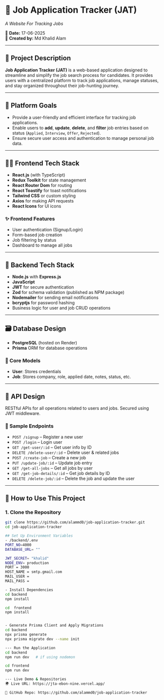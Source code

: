 # 🧾 Job Application Tracker (JAT)
*A Website For Tracking Jobs*

📅 **Date:** 17-06-2025  
👤 **Created by:** Md Khalid Alam

---

## 📌 Project Description

**Job Application Tracker (JAT)** is a web-based application designed to streamline and simplify the job search process for candidates. It provides users with a centralized platform to track job applications, manage statuses, and stay organized throughout their job-hunting journey.

---

## 🎯 Platform Goals

- Provide a user-friendly and efficient interface for tracking job applications.
- Enable users to **add**, **update**, **delete**, and **filter** job entries based on status (`Applied`, `Interview`, `Offer`, `Rejected`).
- Ensure secure user access and authentication to manage personal job data.

---

## 🧑‍💻 Frontend Tech Stack

- **React.js** (with TypeScript)
- **Redux Toolkit** for state management
- **React Router Dom** for routing
- **React Toastify** for toast notifications
- **Tailwind CSS** or custom styling
- **Axios** for making API requests
- **React Icons** for UI icons

### ✨ Frontend Features

- User authentication (Signup/Login)
- Form-based job creation
- Job filtering by status
- Dashboard to manage all jobs

---

## 🔐 Backend Tech Stack

- **Node.js** with **Express.js**
- **JavaScript**
- **JWT** for secure authentication
- **Zod** for schema validation (published as NPM package)
- **Nodemailer** for sending email notifications
- **bcryptjs** for password hashing
- Business logic for user and job CRUD operations

---

## 🗃️ Database Design

- **PostgreSQL** (hosted on Render)
- **Prisma** ORM for database operations

### 📂 Core Models

- **User**: Stores credentials
- **Job**: Stores company, role, applied date, notes, status, etc.

---

## 🔗 API Design

RESTful APIs for all operations related to users and jobs. Secured using JWT middleware.

### 📡 Sample Endpoints

- `POST /signup` – Register a new user
- `POST /login` – Login user
- `GET /get-user/:id` – Get user info by ID
- `DELETE /delete-user/:id` – Delete user & related jobs
- `POST /create-job` – Create a new job
- `PUT /update-job/:id` – Update job entry
- `GET /get-all-jobs` – Get all jobs by user
- `GET /get-job-details/:id` – Get job details by ID
- `DELETE /delete-job/:id` – Delete the job and update the user

---

## 🚀 How to Use This Project

### 1. **Clone the Repository**
```bash
git clone https://github.com/alammd0/job-application-tracker.git
cd job-application-tracker

## Set Up Environment Variables
- /backend/.env
PORT_NO=4000
DATABASE_URL= ""

JWT_SECRET= "khalid"
NODE_ENV= production
PORT = 3000
HOST_NAME = smtp.gmail.com
MAIL_USER = 
MAIL_PASS =

- Install Dependencies
cd backend
npm install

cd  frontend
npm install


- Generate Prisma Client and Apply Migrations
cd backend 
npx prisma generate
npx prisma migrate dev --name init

--- Run the Application
cd backend
npm run dev   # if using nodemon

cd frontend
npm run dev

--- Live Demo & Repositories
🌍 Live URL: https://jta-ebon-nine.vercel.app/

📂 GitHub Repo: https://github.com/alammd0/job-application-tracker


